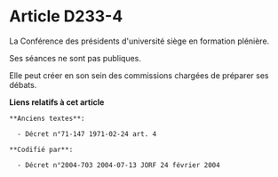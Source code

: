 # Article D233-4

La Conférence des présidents d'université siège en formation plénière.

Ses séances ne sont pas publiques.

Elle peut créer en son sein des commissions chargées de préparer ses débats.

**Liens relatifs à cet article**

	**Anciens textes**:

	  - Décret n°71-147 1971-02-24 art. 4

	**Codifié par**:

	  - Décret n°2004-703 2004-07-13 JORF 24 février 2004
